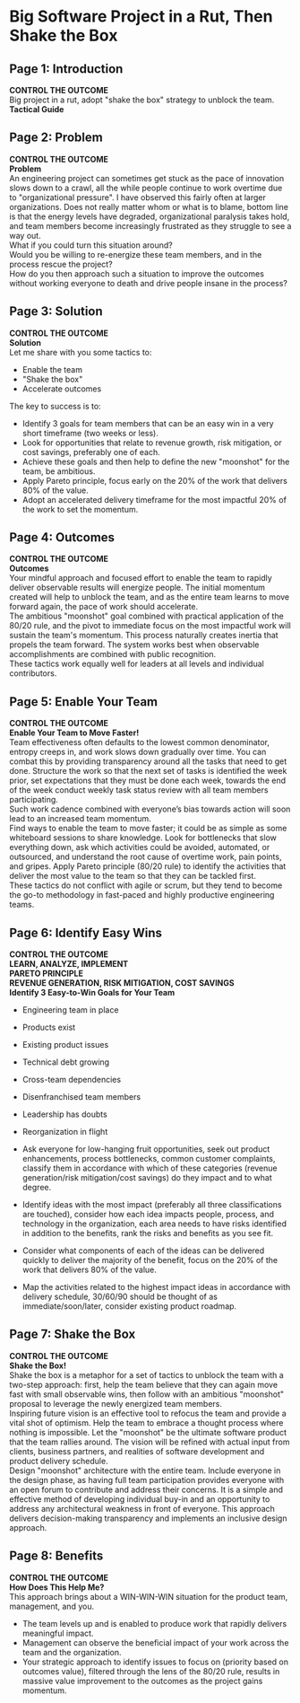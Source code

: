 # Big Software Project in a Rut, Then Shake the Box

## Page 1: Introduction
**CONTROL THE OUTCOME**  
Big project in a rut, adopt "shake the box" strategy to unblock the team.  
**Tactical Guide**

## Page 2: Problem
**CONTROL THE OUTCOME**  
**Problem**  
An engineering project can sometimes get stuck as the pace of innovation slows down to a crawl, all the while people continue to work overtime due to "organizational pressure". I have observed this fairly often at larger organizations. Does not really matter whom or what is to blame, bottom line is that the energy levels have degraded, organizational paralysis takes hold, and team members become increasingly frustrated as they struggle to see a way out.  
What if you could turn this situation around?  
Would you be willing to re-energize these team members, and in the process rescue the project?  
How do you then approach such a situation to improve the outcomes without working everyone to death and drive people insane in the process?

## Page 3: Solution
**CONTROL THE OUTCOME**  
**Solution**  
Let me share with you some tactics to:  
- Enable the team  
- "Shake the box"  
- Accelerate outcomes  

The key to success is to:  
- Identify 3 goals for team members that can be an easy win in a very short timeframe (two weeks or less).  
- Look for opportunities that relate to revenue growth, risk mitigation, or cost savings, preferably one of each.  
- Achieve these goals and then help to define the new "moonshot" for the team, be ambitious.  
- Apply Pareto principle, focus early on the 20% of the work that delivers 80% of the value.  
- Adopt an accelerated delivery timeframe for the most impactful 20% of the work to set the momentum.

## Page 4: Outcomes
**CONTROL THE OUTCOME**  
**Outcomes**  
Your mindful approach and focused effort to enable the team to rapidly deliver observable results will energize people. The initial momentum created will help to unblock the team, and as the entire team learns to move forward again, the pace of work should accelerate.  
The ambitious "moonshot" goal combined with practical application of the 80/20 rule, and the pivot to immediate focus on the most impactful work will sustain the team's momentum. This process naturally creates inertia that propels the team forward. The system works best when observable accomplishments are combined with public recognition.  
These tactics work equally well for leaders at all levels and individual contributors.

## Page 5: Enable Your Team
**CONTROL THE OUTCOME**  
**Enable Your Team to Move Faster!**  
Team effectiveness often defaults to the lowest common denominator, entropy creeps in, and work slows down gradually over time. You can combat this by providing transparency around all the tasks that need to get done. Structure the work so that the next set of tasks is identified the week prior, set expectations that they must be done each week, towards the end of the week conduct weekly task status review with all team members participating.  
Such work cadence combined with everyone’s bias towards action will soon lead to an increased team momentum.  
Find ways to enable the team to move faster; it could be as simple as some whiteboard sessions to share knowledge. Look for bottlenecks that slow everything down, ask which activities could be avoided, automated, or outsourced, and understand the root cause of overtime work, pain points, and gripes. Apply Pareto principle (80/20 rule) to identify the activities that deliver the most value to the team so that they can be tackled first.  
These tactics do not conflict with agile or scrum, but they tend to become the go-to methodology in fast-paced and highly productive engineering teams.

## Page 6: Identify Easy Wins
**CONTROL THE OUTCOME**  
**LEARN, ANALYZE, IMPLEMENT**  
**PARETO PRINCIPLE**  
**REVENUE GENERATION, RISK MITIGATION, COST SAVINGS**  
**Identify 3 Easy-to-Win Goals for Your Team**  
- Engineering team in place  
- Products exist  
- Existing product issues  
- Technical debt growing  
- Cross-team dependencies  
- Disenfranchised team members  
- Leadership has doubts  
- Reorganization in flight  

- Ask everyone for low-hanging fruit opportunities, seek out product enhancements, process bottlenecks, common customer complaints, classify them in accordance with which of these categories (revenue generation/risk mitigation/cost savings) do they impact and to what degree.  
- Identify ideas with the most impact (preferably all three classifications are touched), consider how each idea impacts people, process, and technology in the organization, each area needs to have risks identified in addition to the benefits, rank the risks and benefits as you see fit.  
- Consider what components of each of the ideas can be delivered quickly to deliver the majority of the benefit, focus on the 20% of the work that delivers 80% of the value.  
- Map the activities related to the highest impact ideas in accordance with delivery schedule, 30/60/90 should be thought of as immediate/soon/later, consider existing product roadmap.

## Page 7: Shake the Box
**CONTROL THE OUTCOME**  
**Shake the Box!**  
Shake the box is a metaphor for a set of tactics to unblock the team with a two-step approach: first, help the team believe that they can again move fast with small observable wins, then follow with an ambitious "moonshot" proposal to leverage the newly energized team members.  
Inspiring future vision is an effective tool to refocus the team and provide a vital shot of optimism. Help the team to embrace a thought process where nothing is impossible. Let the "moonshot" be the ultimate software product that the team rallies around. The vision will be refined with actual input from clients, business partners, and realities of software development and product delivery schedule.  
Design "moonshot" architecture with the entire team. Include everyone in the design phase, as having full team participation provides everyone with an open forum to contribute and address their concerns. It is a simple and effective method of developing individual buy-in and an opportunity to address any architectural weakness in front of everyone. This approach delivers decision-making transparency and implements an inclusive design approach.

## Page 8: Benefits
**CONTROL THE OUTCOME**  
**How Does This Help Me?**  
This approach brings about a WIN-WIN-WIN situation for the product team, management, and you.  
- The team levels up and is enabled to produce work that rapidly delivers meaningful impact.  
- Management can observe the beneficial impact of your work across the team and the organization.  
- Your strategic approach to identify issues to focus on (priority based on outcomes value), filtered through the lens of the 80/20 rule, results in massive value improvement to the outcomes as the project gains momentum.
